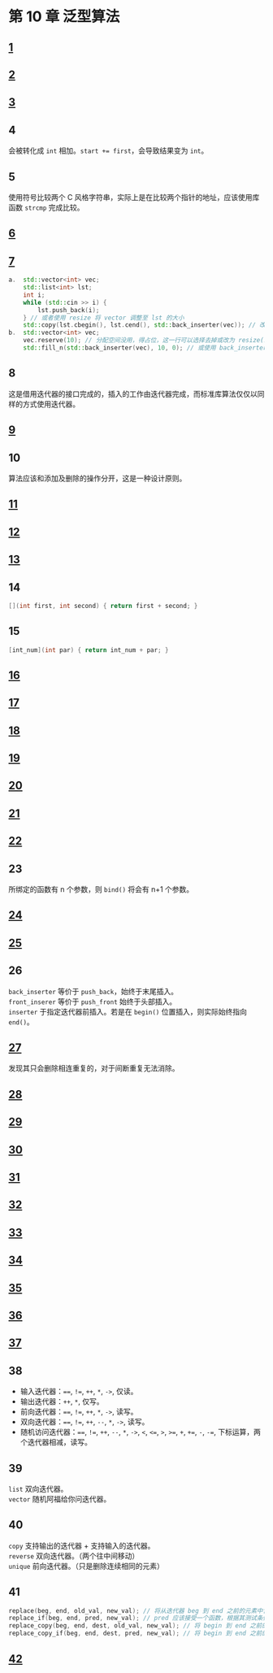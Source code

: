 # 第 10 章 泛型算法

## [1](1.cpp)

## [2](2.cpp)

## [3](3.cpp)

## 4

会被转化成 `int` 相加。`start += first`，会导致结果变为 `int`。

## 5

使用符号比较两个 C 风格字符串，实际上是在比较两个指针的地址，应该使用库函数 `strcmp` 完成比较。

## [6](6.cpp)

## [7](7.cpp)

```c++
a.  std::vector<int> vec;
    std::list<int> lst;
    int i;
    while (std::cin >> i) {
        lst.push_back(i);
    } // 或者使用 resize 将 vector 调整至 lst 的大小
    std::copy(lst.cbegin(), lst.cend(), std::back_inserter(vec)); // 改为使用 back_inserter，因其没有初始化
b.  std::vector<int> vec;
    vec.reserve(10); // 分配空间没用，得占位，这一行可以选择去掉或改为 resize(10)
    std::fill_n(std::back_inserter(vec), 10, 0); // 或使用 back_inserter
```

## 8

这是借用迭代器的接口完成的，插入的工作由迭代器完成，而标准库算法仅仅以同样的方式使用迭代器。

## [9](9.cpp)

## 10

算法应该和添加及删除的操作分开，这是一种设计原则。

## [11](11.cpp)

## [12](12.cpp)

## [13](13.cpp)

## 14

```c++
[](int first, int second) { return first + second; }
```

## 15

```c++
[int_num](int par) { return int_num + par; }
```

## [16](16.cpp)

## [17](17.cpp)

## [18](18.cpp)

## [19](19.cpp)

## [20](20.cpp)

## [21](21.cpp)

## [22](22.cpp)

## 23

所绑定的函数有 n 个参数，则 `bind()` 将会有 n+1 个参数。

## [24](24.cpp)

## [25](25.cpp)

## 26

`back_inserter` 等价于 `push_back`，始终于末尾插入。  
`front_inserer` 等价于 `push_front` 始终于头部插入。  
`inserter` 于指定迭代器前插入。若是在 `begin()` 位置插入，则实际始终指向 `end()`。

## [27](27.cpp)

发现其只会删除相连重复的，对于间断重复无法消除。

## [28](28.cpp)

## [29](29.cpp)

## [30](30.cpp)

## [31](31.cpp)

## [32](32.cpp)

## [33](33.cpp)

## [34](34.cpp)

## [35](35.cpp)

## [36](36.cpp)

## [37](37.cpp)

## 38

- 输入迭代器：`==`, `!=`, `++`, `*`, `->`, 仅读。
- 输出迭代器：`++`, `*`, 仅写。
- 前向迭代器：`==`, `!=`, `++`, `*`, `->`, 读写。
- 双向迭代器：`==`, `!=`, `++`, `--`, `*`, `->`, 读写。
- 随机访问迭代器：`==`, `!=`, `++`, `--`, `*`, `->`, `<`, `<=`, `>`, `>=`, `+`, `+=`, `-`, `-=`, 
下标运算，两个迭代器相减，读写。

## 39

`list` 双向迭代器。  
`vector` 随机阿福给你问迭代器。

## 40

`copy` 支持输出的迭代器 + 支持输入的迭代器。  
`reverse` 双向迭代器。（两个往中间移动）  
`unique` 前向迭代器。（只是删除连续相同的元素）

## 41

```c++
replace(beg, end, old_val, new_val); // 将从迭代器 beg 到 end 之前的元素中含有 old_val 的全部替换为 new_val
replace_if(beg, end, pred, new_val); // pred 应该接受一个函数，根据其测试条件将 beg 和 end 之前的元素为 true 的替换为 new_val
replace_copy(beg, end, dest, old_val, new_val); // 将 begin 到 end 之前的元素拷贝到 dest 的同时将 old_val 替换为 new_val
replace_copy_if(beg, end, dest, pred, new_val); // 将 begin 到 end 之前的元素拷贝到 dest 的同时将 pred 为 true 的替换为 new_val
```

## [42](42.cpp)